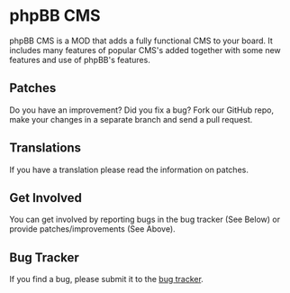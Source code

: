 # phpBB CMS

phpBB CMS is a MOD that adds a fully functional CMS to your board. It includes many features of popular CMS's added together with some new features and use of phpBB's features.

## Patches

Do you have an improvement? Did you fix a bug? Fork our GitHub repo, make your changes in a separate branch and send a pull request.

## Translations

If you have a translation please read the information on patches.

## Get Involved

You can get involved by reporting bugs in the bug tracker (See Below) or provide patches/improvements (See Above).

## Bug Tracker

If you find a bug, please submit it to the [bug tracker](https://github.com/phpBB-CMS/phpBB-CMS/issues).
